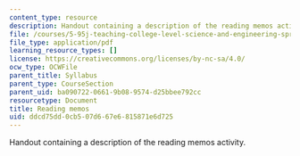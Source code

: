 ```yaml
---
content_type: resource
description: Handout containing a description of the reading memos activity.
file: /courses/5-95j-teaching-college-level-science-and-engineering-spring-2009/ddcd75dd0cb507d667e6815871e6d725_MIT5_95js09_res03.pdf
file_type: application/pdf
learning_resource_types: []
license: https://creativecommons.org/licenses/by-nc-sa/4.0/
ocw_type: OCWFile
parent_title: Syllabus
parent_type: CourseSection
parent_uid: ba090722-0661-9b08-9574-d25bbee792cc
resourcetype: Document
title: Reading memos
uid: ddcd75dd-0cb5-07d6-67e6-815871e6d725
---
```

Handout containing a description of the reading memos activity.